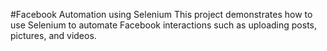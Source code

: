 #Facebook Automation using Selenium
This project demonstrates how to use Selenium to automate Facebook interactions such as uploading posts, pictures, and videos.
